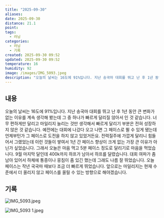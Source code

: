 ```yaml
---
title: "2025-09-30"
aliases:
date: 2025-09-30
distance: 21.1
point:
tags:
  - 러닝
categories:
  - 러닝
  - 기록
created: 2025-09-30 09:52
updated: 2025-09-30 09:52
temperature: 16
humidity: 92
image: /images/IMG_5093.jpeg
description: "오늘의 날씨는 16도에 91%입니다. 지난 송국마 대회를 뛰고 난 후 1년 동안 큰 변화가 없는 이유를 계속 생각해 봤는데 그 중 하나가 빠르게 달리질 않아서 인 것 같습니다. 너무 편하게만 달리고 마일리지 늘리는 것만 생각해서 빠르게 달리기 부분은 전혀 성장하지 않은 것 같습니다. 예"
---
```


## 내용
오늘의 날씨는 16도에 91%입니다.
지난 송국마 대회를 뛰고 난 후 1년 동안 큰 변화가 없는 이유를 계속 생각해 봤는데 그 중 하나가 빠르게 달리질 않아서 인 것 같습니다. 너무 편하게만 달리고 마일리지 늘리는 것만 생각해서 빠르게 달리기 부분은 전혀 성장하지 않은 것 같습니다. 예전에는 대회에 나갔다 오고 나면 그 페이스로 뛸 수 있게 됐는데 언제부턴가 그 페이스로 도전을 하지 않고 있었거든요. 전력질주에 가깝게 달리니 힘들어서 그랬었는데 이런 것들이 쌓여서 1년 간 페이스 향상이 크게 없는 가장 큰 이유가 아닌가 싶었습니다.
그래서 오늘은 마음 먹고 5분 페이스 정도로 달리기로 마음을 먹었습니다. 9월 마지막 달인데 400k까지 하프가 남아서 하프를 달렸습니다. 대회 여파가 좀 남아 있어서 하체에 통증이나 뭉침이 좀 있긴 했는데 그래도 나름 잘 뛰었습니다. 오늘 페이스는 작년 국국마 때보다 조금 더 빠르게 뛰었습니다. 
앞으로는 마일리지는 현재 수준에서 더 올리지 않고 페이스를 올릴 수 있는 방향으로 해야겠습니다.

## 기록

![IMG_5093.jpeg](/images/IMG_5093.jpeg)

![IMG_5093 1.jpeg](/images/IMG_5093%201.jpeg)
